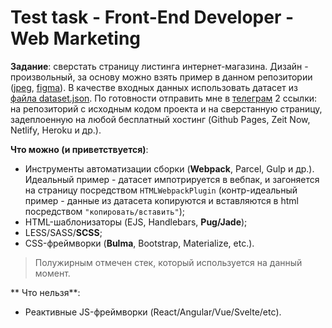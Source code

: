 # Test task - Front-End Developer - Web Marketing

**Задание**: сверстать страницу листинга интернет-магазина. Дизайн - произвольный, за основу можно взять пример в данном репозитории ([jpeg](https://raw.githubusercontent.com/alexnaidovich/frontend_test_task/master/marketplace_sketch.jpg), [figma](https://www.figma.com/file/GZDWwVSeu1N8KHRH7B0may/Test_task_sketch?node-id=0%3A1)). В качестве входных данных использовать датасет из [файла dataset.json](https://raw.githubusercontent.com/alexnaidovich/frontend_test_task/master/dataset.json). По готовности отправить мне в [телеграм](https://t.me/alexnaidovich) 2 ссылки: на репозиторий с исходным кодом проекта и на сверстанную страницу, задеплоенную на любой бесплатный хостинг (Github Pages, Zeit Now, Netlify, Heroku и др.). 

**Что можно (и приветствуется)**:

  * Инструменты автоматизации сборки (**Webpack**, Parcel, Gulp и др.). Идеальный пример - датасет импотрируется в вебпак, и загоняется на страницу посредством `HTMLWebpackPlugin` (контр-идеальный пример - данные из датасета копируются и вставляются в html посредством `"копировать/вставить"`);
  * HTML-шаблонизаторы (EJS, Handlebars, **Pug/Jade**);
  * LESS/SASS/**SCSS**;
  * CSS-фреймворки (**Bulma**, Bootstrap, Materialize, etc.).
  
> Полужирным отмечен стек, который используется на данный момент.

** Что нельзя**:

  * Реактивные JS-фреймворки (React/Angular/Vue/Svelte/etc).
